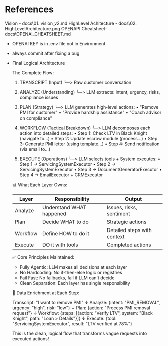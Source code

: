 # References

Vision - docs\01. vision_v2.md
HighLevel Achitecture - docs\02. HighLevelArchitecture.png
OPENAPI Cheatsheet- docs\OPENAI_CHEATSHEET.md
- OPENAI KEY is in .env file not in Environment
- always commit after fixing a bug
- Final Logical Architecture

  The Complete Flow:

  1. TRANSCRIPT (Input)
     └─> Raw customer conversation

  2. ANALYZE (Understanding)
     └─> LLM extracts: intent, urgency, risks, compliance issues

  3. PLAN (Strategy)
     └─> LLM generates high-level actions:
         • "Remove PMI for customer"
         • "Provide hardship assistance"
         • "Coach advisor on compliance"

  4. WORKFLOW (Tactical Breakdown)
     └─> LLM decomposes each action into detailed steps:
         • Step 1: Check LTV in Black Knight (navigate to...)
         • Step 2: Update escrow module (process...)
         • Step 3: Generate PMI letter (using template...)
         • Step 4: Send notification (via email to...)

  5. EXECUTE (Operations)
     └─> LLM selects tools + System executes:
         • Step 1 → ServicingSystemExecutor
         • Step 2 → ServicingSystemExecutor
         • Step 3 → DocumentGeneratorExecutor
         • Step 4 → EmailExecutor + CRMExecutor

  📊 What Each Layer Owns:

  | Layer    | Responsibility           | Output                      |
  |----------|--------------------------|-----------------------------|
  | Analyze  | Understand WHAT happened | Issues, risks, sentiment    |
  | Plan     | Decide WHAT to do        | Strategic actions           |
  | Workflow | Define HOW to do it      | Detailed steps with context |
  | Execute  | DO it with tools         | Completed actions           |

  ✅ Core Principles Maintained:

  - Fully Agentic: LLM makes all decisions at each layer
  - No Hardcoding: No if-then-else logic or registries
  - Fail Fast: No fallbacks, fail if LLM can't decide
  - Clean Separation: Each layer has single responsibility

  🔄 Data Enrichment at Each Step:

  Transcript: "I want to remove PMI"
      ↓
  Analyze: {intent: "PMI_REMOVAL", urgency: "high", risk: "low"}
      ↓
  Plan: {action: "Process PMI removal request"}
      ↓
  Workflow: {steps: [{action: "Verify LTV", system: "Black Knight", path: "Loan > Details"}]}
      ↓
  Execute: {tool: "ServicingSystemExecutor", result: "LTV verified at 78%"}

  This is the clean, logical flow that transforms vague requests into executed actions!